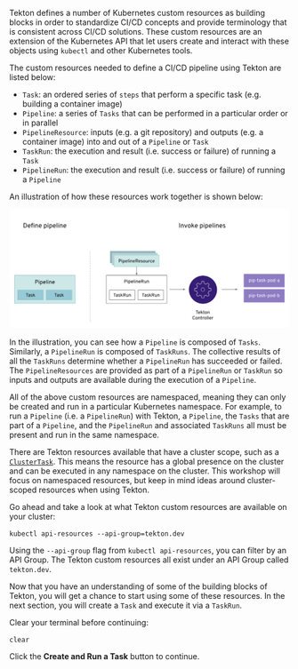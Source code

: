 Tekton defines a number of Kubernetes custom resources as building blocks in order to standardize CI/CD concepts 
and provide terminology that is consistent across CI/CD solutions. These custom resources are an extension of the
Kubernetes API that let users create and interact with these objects using `kubectl` and other Kubernetes tools.

The custom resources needed to define a CI/CD pipeline using Tekton are listed below:

* `Task`: an ordered series of `steps` that perform a specific task (e.g. building a container image)
* `Pipeline`: a series of `Tasks` that can be performed in a particular order or in parallel 
* `PipelineResource`: inputs (e.g. a git repository) and outputs (e.g. a container image) into and out of a `Pipeline` or `Task`
* `TaskRun`: the execution and result (i.e. success or failure) of running a `Task`
* `PipelineRun`: the execution and result (i.e. success or failure) of running a `Pipeline`

An illustration of how these resources work together is shown below:

![Tekton Architecture](images/tekton-architecture.svg)

In the illustration, you can see how a `Pipeline` is composed of 
`Tasks`. Similarly, a `PipelineRun` is composed of `TaskRuns`. The collective results of all the `TaskRuns` determine whether a 
`PipelineRun` has succeeded or failed. The `PipelineResources` are provided as part of a `PipelineRun` or `TaskRun` so inputs and 
outputs are available during the execution of a `Pipeline`. 

All of the above custom resources are namespaced, meaning they can only be created and run in a particular Kubernetes namespace. 
For example, to run a `Pipeline` (i.e. a `PipelineRun`) with Tekton, a `Pipeline`, the `Tasks` that are part of a `Pipeline`, and 
the `PipelineRun` and associated `TaskRuns` all must be present and run in the same namespace.

There are Tekton resources available that have a cluster scope, such as a [`ClusterTask`](https://github.com/tektoncd/pipeline/blob/master/docs/tasks.md#clustertask). This means the resource has a global presence on the cluster and can be executed in any namespace on the cluster. 
This workshop will focus on namespaced resources, but keep in mind ideas around cluster-scoped resources when using Tekton.

Go ahead and take a look at what Tekton custom resources are available on your cluster:

```execute-1
kubectl api-resources --api-group=tekton.dev
```

Using the `--api-group` flag from `kubectl api-resources`, you can filter by an API Group. The Tekton custom resources all exist 
under an API Group called `tekton.dev`.

Now that you have an understanding of some of the building blocks of Tekton, you will get a chance to start using some of these 
resources. In the next section, you will create a `Task` and execute it via a `TaskRun`.

Clear your terminal before continuing: 

```execute-1
clear
```

Click the **Create and Run a Task** button to continue.